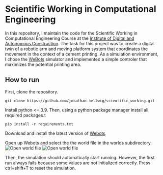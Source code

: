 # Scientific Working in Computational Engineering
In this repository, I maintain the code for the Scientific Working in Computational Engineering Course at the [Institute of Digital and Autonomous Construction](https://www.tuhh.de/idac/research.html). The task for this project was to create a digital twin of a robotic arm and moving platform system that coordinates the movement in the context of a cement printing. As a simulation environment, I chose the [WeBots](https://www.cyberbotics.com/) simulator and implemented a simple controler that maximizes the potential printing area.

## How to run

First, clone the repository.

```
git clone https://github.com/jonathan-hellwig/scientific_working.git
```
Install python <= 3.9.
Then, using a python package manager install all required packages.t

```
pip install -r requirements.txt
```

Download and install the latest version of [Webots](https://cyberbotics.com/#download).

Open up Webots and select the the world file in the worlds subdirectory.
![Open world file](doc/open_world_file_1.png)
![Open world file](doc/open_world_file_2.png)

Then, the simulation should automatically start running. However, the first run always fails because some values are not initialized correctly. Press ctrl+shift+T to reset the simulation.
